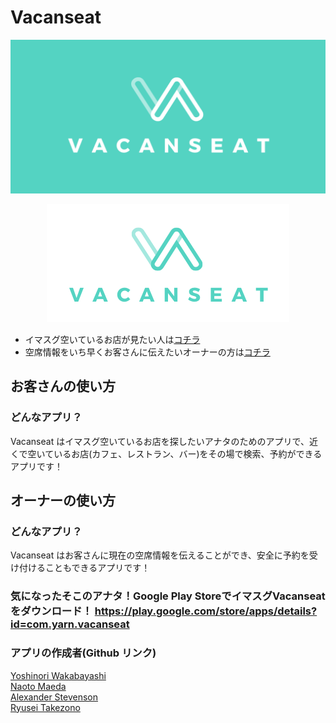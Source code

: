 # Vacanseat

<p align="center">
  <img src="./assets/images/VACANSEAT_yoko.png">
</p>

<p align="center">
  <img src="./assets/images/VACANSEAT_transparet.png">
</p>

* イマスグ空いているお店が見たい人は[コチラ](#お客さんの使い方)
* 空席情報をいち早くお客さんに伝えたいオーナーの方は[コチラ](#オーナーの使い方)

## お客さんの使い方

### どんなアプリ？

Vacanseat はイマスグ空いているお店を探したいアナタのためのアプリで、近くで空いているお店(カフェ、レストラン、バー)をその場で検索、予約ができるアプリです！




## オーナーの使い方

### どんなアプリ？

Vacanseat はお客さんに現在の空席情報を伝えることができ、安全に予約を受け付けることもできるアプリです！

### 気になったそこのアナタ！Google Play StoreでイマスグVacanseatをダウンロード！ <https://play.google.com/store/apps/details?id=com.yarn.vacanseat>


### アプリの作成者(Github リンク)
[Yoshinori Wakabayashi](https://github.com/Bayezid1989)  
[Naoto Maeda](https://github.com/naoto-1119)  
[Alexander Stevenson](https://github.com/AVStevenson)  
[Ryusei Takezono](https://github.com/ryu-take)  
